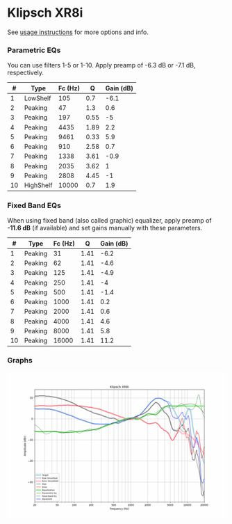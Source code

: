 # Klipsch XR8i
See [usage instructions](https://github.com/jaakkopasanen/AutoEq#usage) for more options and info.

### Parametric EQs
You can use filters 1-5 or 1-10. Apply preamp of -6.3 dB or -7.1 dB, respectively.

|   # | Type      |   Fc (Hz) |    Q |   Gain (dB) |
|-----|-----------|-----------|------|-------------|
|   1 | LowShelf  |       105 | 0.7  |        -6.1 |
|   2 | Peaking   |        47 | 1.3  |         0.6 |
|   3 | Peaking   |       197 | 0.55 |        -5   |
|   4 | Peaking   |      4435 | 1.89 |         2.2 |
|   5 | Peaking   |      9461 | 0.33 |         5.9 |
|   6 | Peaking   |       910 | 2.58 |         0.7 |
|   7 | Peaking   |      1338 | 3.61 |        -0.9 |
|   8 | Peaking   |      2035 | 3.62 |         1   |
|   9 | Peaking   |      2808 | 4.45 |        -1   |
|  10 | HighShelf |     10000 | 0.7  |         1.9 |

### Fixed Band EQs
When using fixed band (also called graphic) equalizer, apply preamp of **-11.6 dB** (if available) and set gains manually with these parameters.

|   # | Type    |   Fc (Hz) |    Q |   Gain (dB) |
|-----|---------|-----------|------|-------------|
|   1 | Peaking |        31 | 1.41 |        -6.2 |
|   2 | Peaking |        62 | 1.41 |        -4.6 |
|   3 | Peaking |       125 | 1.41 |        -4.9 |
|   4 | Peaking |       250 | 1.41 |        -4   |
|   5 | Peaking |       500 | 1.41 |        -1.4 |
|   6 | Peaking |      1000 | 1.41 |         0.2 |
|   7 | Peaking |      2000 | 1.41 |         0.6 |
|   8 | Peaking |      4000 | 1.41 |         4.6 |
|   9 | Peaking |      8000 | 1.41 |         5.8 |
|  10 | Peaking |     16000 | 1.41 |        11.2 |

### Graphs
![](./Klipsch%20XR8i.png)
